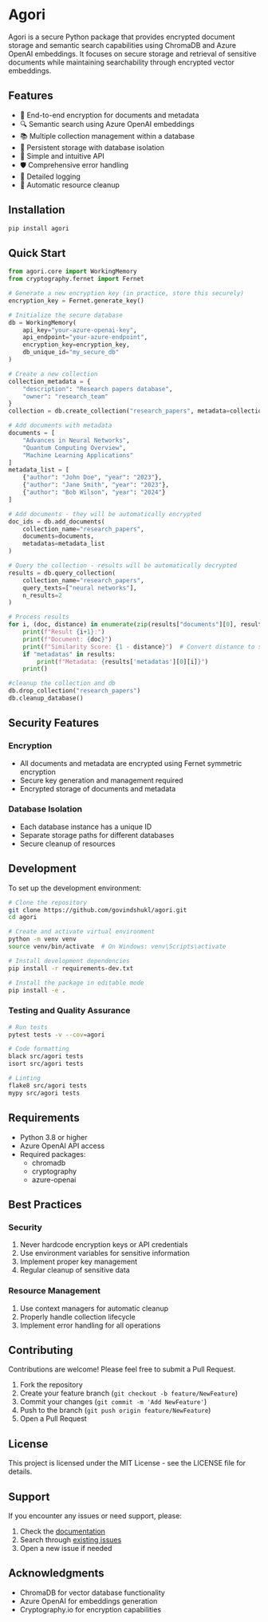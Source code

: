 # Agori

Agori is a secure Python package that provides encrypted document storage and semantic search capabilities using ChromaDB and Azure OpenAI embeddings. It focuses on secure storage and retrieval of sensitive documents while maintaining searchability through encrypted vector embeddings.

## Features

- 🔐 End-to-end encryption for documents and metadata
- 🔍 Semantic search using Azure OpenAI embeddings
- 📚 Multiple collection management within a database
- 💾 Persistent storage with database isolation
- 🚀 Simple and intuitive API
- 🛡️ Comprehensive error handling
- 📝 Detailed logging
- 🧹 Automatic resource cleanup

## Installation

```bash
pip install agori
```

## Quick Start

```python
from agori.core import WorkingMemory
from cryptography.fernet import Fernet

# Generate a new encryption key (in practice, store this securely)
encryption_key = Fernet.generate_key()

# Initialize the secure database
db = WorkingMemory(
    api_key="your-azure-openai-key",
    api_endpoint="your-azure-endpoint",
    encryption_key=encryption_key,
    db_unique_id="my_secure_db"
)

# Create a new collection
collection_metadata = {
    "description": "Research papers database",
    "owner": "research_team"
}
collection = db.create_collection("research_papers", metadata=collection_metadata)

# Add documents with metadata
documents = [
    "Advances in Neural Networks",
    "Quantum Computing Overview",
    "Machine Learning Applications"
]
metadata_list = [
    {"author": "John Doe", "year": "2023"},
    {"author": "Jane Smith", "year": "2023"},
    {"author": "Bob Wilson", "year": "2024"}
]

# Add documents - they will be automatically encrypted
doc_ids = db.add_documents(
    collection_name="research_papers",
    documents=documents,
    metadatas=metadata_list
)

# Query the collection - results will be automatically decrypted
results = db.query_collection(
    collection_name="research_papers",
    query_texts=["neural networks"],
    n_results=2
)

# Process results
for i, (doc, distance) in enumerate(zip(results["documents"][0], results["distances"][0])):
    print(f"Result {i+1}:")
    print(f"Document: {doc}")
    print(f"Similarity Score: {1 - distance}")  # Convert distance to similarity
    if "metadatas" in results:
        print(f"Metadata: {results['metadatas'][0][i]}")
    print()

#cleanup the collection and db
db.drop_collection("research_papers")
db.cleanup_database()

```


## Security Features

### Encryption
- All documents and metadata are encrypted using Fernet symmetric encryption
- Secure key generation and management required
- Encrypted storage of documents and metadata

### Database Isolation
- Each database instance has a unique ID
- Separate storage paths for different databases
- Secure cleanup of resources

## Development

To set up the development environment:

```bash
# Clone the repository
git clone https://github.com/govindshukl/agori.git
cd agori

# Create and activate virtual environment
python -m venv venv
source venv/bin/activate  # On Windows: venv\Scripts\activate

# Install development dependencies
pip install -r requirements-dev.txt

# Install the package in editable mode
pip install -e .
```

### Testing and Quality Assurance

```bash
# Run tests
pytest tests -v --cov=agori

# Code formatting
black src/agori tests
isort src/agori tests

# Linting
flake8 src/agori tests
mypy src/agori tests
```

## Requirements

- Python 3.8 or higher
- Azure OpenAI API access
- Required packages:
  - chromadb
  - cryptography
  - azure-openai

## Best Practices

### Security
1. Never hardcode encryption keys or API credentials
2. Use environment variables for sensitive information
3. Implement proper key management
4. Regular cleanup of sensitive data

### Resource Management
1. Use context managers for automatic cleanup
2. Properly handle collection lifecycle
3. Implement error handling for all operations

## Contributing

Contributions are welcome! Please feel free to submit a Pull Request.

1. Fork the repository
2. Create your feature branch (`git checkout -b feature/NewFeature`)
3. Commit your changes (`git commit -m 'Add NewFeature'`)
4. Push to the branch (`git push origin feature/NewFeature`)
5. Open a Pull Request

## License

This project is licensed under the MIT License - see the LICENSE file for details.

## Support

If you encounter any issues or need support, please:

1. Check the [documentation](https://github.com/govindshukl/agori/docs)
2. Search through [existing issues](https://github.com/govindshukl/agori/issues)
3. Open a new issue if needed

## Acknowledgments

- ChromaDB for vector database functionality
- Azure OpenAI for embeddings generation
- Cryptography.io for encryption capabilities